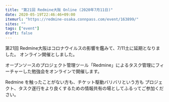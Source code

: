 ```yaml
---
title: "第21回 Redmine大阪 Online (2020年7月11日)"
date: 2020-05-19T22:46:46+09:00
itemurl: "https://redmine-osaka.connpass.com/event/163899/"
sites: ""
tags: ["event"]
draft: false
---
```


第21回 Redmine大阪はコロナウイルスの影響を鑑みて、7/11土に延期となりました。 オンライン開催としました。

オープンソースのプロジェクト管理ツール「Redmine」によるタスク管理にフィーチャーした勉強会をオンラインで開催します。

Redmine を触ったことがない方も、チケット駆動バリバリという方も プロジェクト、タスク遂行をより良くするための情報共有の場としてふるってご参加ください。